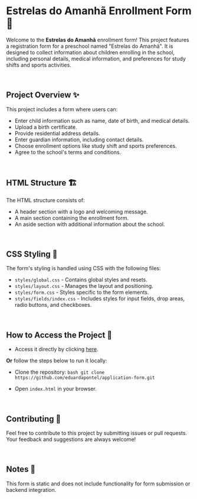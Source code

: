 # Estrelas do Amanhã Enrollment Form 🌟

Welcome to the **Estrelas do Amanhã** enrollment form! This project features a registration form for a preschool named "Estrelas do Amanhã". It is designed to collect information about children enrolling in the school, including personal details, medical information, and preferences for study shifts and sports activities.

<br>

## Project Overview ✨

This project includes a form where users can:

- Enter child information such as name, date of birth, and medical details.
- Upload a birth certificate.
- Provide residential address details.
- Enter guardian information, including contact details.
- Choose enrollment options like study shift and sports preferences.
- Agree to the school's terms and conditions.

<br>

## HTML Structure 🏗️

The HTML structure consists of:

- A header section with a logo and welcoming message.
- A main section containing the enrollment form.
- An aside section with additional information about the school.

<br>

## CSS Styling 🎨

The form's styling is handled using CSS with the following files:

- `styles/global.css` - Contains global styles and resets.
- `styles/layout.css` - Manages the layout and positioning.
- `styles/form.css` - Styles specific to the form elements.
- `styles/fields/index.css` - Includes styles for input fields, drop areas, radio buttons, and checkboxes.

<br>

## How to Access the Project 🚀

- Access it directly by clicking [here](https://eduardapontel.github.io/application-form/).

**Or** follow the steps below to run it locally:

- Clone the repository:
   ```bash git clone https://github.com/eduardapontel/application-form.git```

- Open `index.html` in your browser.

<br>

## Contributing 🤝

Feel free to contribute to this project by submitting issues or pull requests. Your feedback and suggestions are always welcome!

<br>

## Notes 📌

This form is static and does not include functionality for form submission or backend integration.

